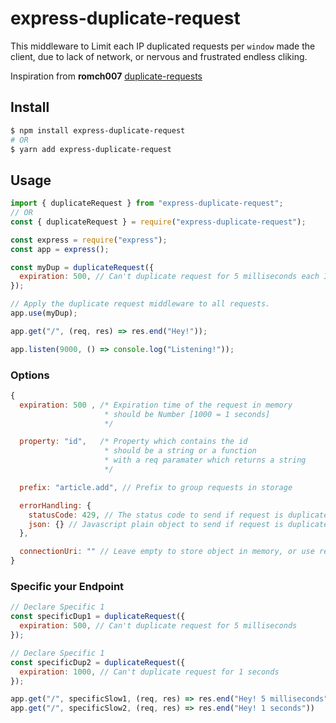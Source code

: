 # express-duplicate-request

This middleware to Limit each IP duplicated requests per `window` made the client, due to lack of network, or nervous and frustrated endless cliking.

Inspiration from **romch007** [duplicate-requests](https://github.com/romch007/duplicate-requests)

## Install

```sh
$ npm install express-duplicate-request
# OR
$ yarn add express-duplicate-request
```

## Usage

```javascript
import { duplicateRequest } from "express-duplicate-request";
// OR
const { duplicateRequest } = require("express-duplicate-request");

const express = require("express");
const app = express();

const myDup = duplicateRequest({
  expiration: 500, // Can't duplicate request for 5 milliseconds each IP requests per `window`
});

// Apply the duplicate request middleware to all requests.
app.use(myDup);

app.get("/", (req, res) => res.end("Hey!"));

app.listen(9000, () => console.log("Listening!"));
```

### Options

```javascript
{
  expiration: 500 , /* Expiration time of the request in memory
                     * should be Number [1000 = 1 seconds]
                     */

  property: "id",   /* Property which contains the id
                     * should be a string or a function 
                     * with a req paramater which returns a string
                     */

  prefix: "article.add", // Prefix to group requests in storage

  errorHandling: {
    statusCode: 429, // The status code to send if request is duplicated
    json: {} // Javascript plain object to send if request is duplicated
  },

  connectionUri: "" // Leave empty to store object in memory, or use redis:// or mongodb://
}
```

### Specific your Endpoint
```javascript
// Declare Specific 1
const specificDup1 = duplicateRequest({
  expiration: 500, // Can't duplicate request for 5 milliseconds
});

// Declare Specific 1
const specificDup2 = duplicateRequest({
  expiration: 1000, // Can't duplicate request for 1 seconds
});

app.get("/", specificSlow1, (req, res) => res.end("Hey! 5 milliseconds"));
app.get("/", specificSlow2, (req, res) => res.end("Hey! 1 seconds"))
```

